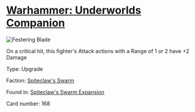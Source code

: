 # [Warhammer: Underworlds Companion](https://guidokessels.github.io/wh-underworlds)

  

![Festering Blade](https://warhammerunderworlds.com/wp-content/uploads/sites/6/2018/02/168_ENG.png)

On a critical hit, this fighter's Attack actions with a Range of 1 or 2 have +2 Damage

Type: Upgrade

Faction: [Spiteclaw's Swarm](https://guidokessels.github.io/wh-underworlds/factions/spiteclaws-swarm)

Found in: [Spiteclaw's Swarm Expansion](https://guidokessels.github.io/wh-underworlds/locations/spiteclaws-swarm-expansion)

Card number: 168

